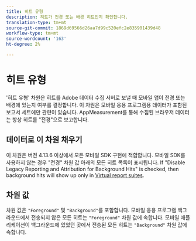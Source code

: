 ```yaml
---
title: 히트 유형
description: 히트가 전경 또는 배경 히트인지 확인합니다.
translation-type: tm+mt
source-git-commit: 1869d69566d26aa7d99c520efc2e835901439d48
workflow-type: tm+mt
source-wordcount: '163'
ht-degree: 2%

---
```



# 히트 유형

&#39;히트 유형&#39; 차원은 히트를 Adobe 데이터 수집 서버로 보낼 때 모바일 앱이 전경 또는 배경에 있는지 여부를 결정합니다. 이 차원은 모바일 응용 프로그램용 데이터가 포함된 보고서 세트에만 관련이 있습니다. AppMeasurement를 통해 수집된 브라우저 데이터는 항상 히트를 &quot;전경&quot;으로 보고합니다.

## 데이터로 이 차원 채우기

이 차원은 버전 4.13.6 이상에서 모든 모바일 SDK 구현에 적합합니다. 모바일 SDK를 사용하지 않는 경우 &quot;전경&quot; 차원 값 아래의 모든 히트 목록이 표시됩니다. If &quot;Disable Legacy Reporting and Attribution for Background Hits&quot; is checked, then background hits will show up only in [Virtual report suites](../vrs/vrs-mobile-visit-processing.md).

## 차원 값

차원 값은 `"Foreground"` 및 `"Background"`를 포함합니다. 모바일 응용 프로그램 백그라운드에서 전송되지 않은 모든 히트는 `"Foreground"` 차원 값에 속합니다. 모바일 애플리케이션이 백그라운드에 있었던 곳에서 전송된 모든 히트는 `"Background"` 차원 값에 속합니다.
